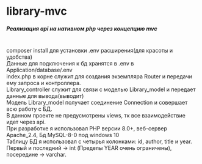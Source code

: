 # library-mvc
<h5>Реализация api на нативном php через концепцию mvc</h5>
<br>
composer install для установки .env расширения(для красоты и удобства)
<br>
Данные для подключения к бд хранятся в .env в Application/database/.env
<br>
index.php в корне служит для создания экземпляра Router и передачи ему запроса и контроллера.
<br>
Library_controller служит для связи с моделью Library_model и передает данные для вывода(выводит)
<br>
Модель Library_model получает соединение Connection и совершает всю работу с БД.
<br>
В данном проекте не предусмотрены views, тк все взаимодействие идет через api.
<br>
При разработке я использовал PHP версии 8.0+, веб-сервер Apache_2.4, Бд MySQL-8-0 под windows 10
<br>
Таблицу БД я использовал с четырья колонками: id, author, title и year. Первый и последний -> int (Пределы YEAR очень ограничены), посередине -> varchar.
